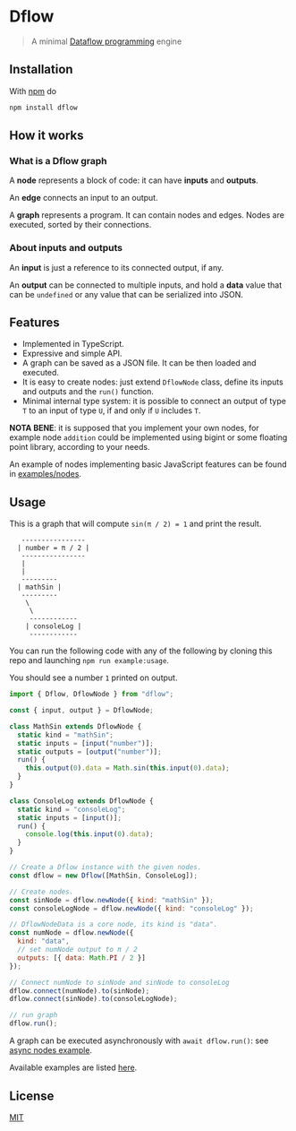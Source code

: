 # Dflow

> A minimal [Dataflow programming][dataflow-wikipedia] engine

## Installation

With [npm](https://npmjs.org/) do

```sh
npm install dflow
```

## How it works

### What is a Dflow graph

A **node** represents a block of code: it can have **inputs** and **outputs**.

An **edge** connects an input to an output.

A **graph** represents a program.
It can contain nodes and edges. Nodes are executed, sorted by their connections.

### About inputs and outputs

An **input** is just a reference to its connected output, if any.

An **output** can be connected to multiple inputs, and hold a **data** value that can be `undefined` or any value that can be serialized into JSON.

## Features

- Implemented in TypeScript.
- Expressive and simple API.
- A graph can be saved as a JSON file. It can be then loaded and executed.
- It is easy to create nodes: just extend `DflowNode` class, define its inputs and outputs and the `run()` function.
- Minimal internal type system: it is possible to connect an output of type `T` to an input of type `U`, if and only if `U` includes `T`.

**NOTA BENE**: it is supposed that you implement your own nodes, for example node `addition` could be implemented using bigint or some floating point library, according to your needs.

An example of nodes implementing basic JavaScript features can be found in [examples/nodes](https://github.com/fibo/dflow/tree/main/examples/nodes).

## Usage

This is a graph that will compute `sin(π / 2) = 1` and print the result.

```
   ----------------
  | number = π / 2 |
   ----------------
   |
   |
   ---------
  | mathSin |
   ---------
    \
     \
     ------------
    | consoleLog |
     ------------
```

You can run the following code with any of the following by cloning this repo and launching `npm run example:usage`.

You should see a number `1` printed on output.

```javascript
import { Dflow, DflowNode } from "dflow";

const { input, output } = DflowNode;

class MathSin extends DflowNode {
  static kind = "mathSin";
  static inputs = [input("number")];
  static outputs = [output("number")];
  run() {
    this.output(0).data = Math.sin(this.input(0).data);
  }
}

class ConsoleLog extends DflowNode {
  static kind = "consoleLog";
  static inputs = [input()];
  run() {
    console.log(this.input(0).data);
  }
}

// Create a Dflow instance with the given nodes.
const dflow = new Dflow([MathSin, ConsoleLog]);

// Create nodes.
const sinNode = dflow.newNode({ kind: "mathSin" });
const consoleLogNode = dflow.newNode({ kind: "consoleLog" });

// DflowNodeData is a core node, its kind is "data".
const numNode = dflow.newNode({
  kind: "data",
  // set numNode output to π / 2
  outputs: [{ data: Math.PI / 2 }]
});

// Connect numNode to sinNode and sinNode to consoleLog
dflow.connect(numNode).to(sinNode);
dflow.connect(sinNode).to(consoleLogNode);

// run graph
dflow.run();
```

A graph can be executed asynchronously with `await dflow.run()`: see [async nodes example](https://github.com/fibo/dflow/blob/main/examples/async-nodes.js).

Available examples are listed [here](https://github.com/fibo/dflow/blob/main/examples).

## License

[MIT](https://fibo.github.io/mit-license)

[dataflow-wikipedia]: http://en.wikipedia.org/wiki/Dataflow_programming "Dataflow programming"
